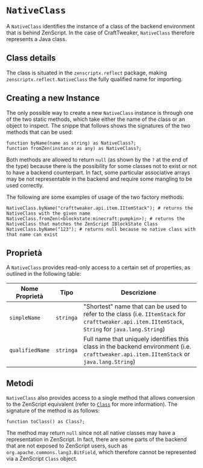# `NativeClass`

A `NativeClass` identifies the instance of a class of the backend environment that is behind ZenScript. In the case of CraftTweaker, `NativeClass` therefore represents a Java class.

## Class details
The class is situated in the `zenscriptx.reflect` package, making `zenscriptx.reflect.NativeClass` the fully qualified name for importing.

## Creating a new Instance
The only possible way to create a new `NativeClass` instance is through one of the two static methods, which take either the name of the class or an object to inspect. The snippe that follows shows the signatures of the two methods that can be used:

```zenscript
function byName(name as string) as NativeClass?;
function fromZen(instance as any) as NativeClass?;
```

Both methods are allowed to return `null` (as shown by the `?` at the end of the type) because there is the possibility for some classes not to exist or not to have a backend counterpart. In fact, some particular associative arrays may be not representable in the backend and require some mangling to be used correctly.

The following are some examples of usage of the two factory methods:

```zenscript
NativeClass.byName("crafttweaker.api.item.IItemStack"); # returns the NativeClass with the given name
NativeClass.fromZen(<blockstate:minecraft:pumpkin>); # returns the NativeClass that matches the ZenScript IBlockState Class
NativeClass.byName("123"); # returns null because no native class with that name can exist
```

## Proprietà
A `NativeClass` provides read-only access to a certain set of properties, as outlined in the following table:

| Nome Proprietà  | Tipo      | Descrizione                                                                                                                                        |
| --------------- | --------- | -------------------------------------------------------------------------------------------------------------------------------------------------- |
| `simpleName`    | `stringa` | "Shortest" name that can be used to refer to the class (i.e. `IItemStack` for `crafttweaker.api.item.IItemStack`, `String` for `java.lang.String`) |
| `qualifiedName` | `stringa` | Full name that uniquely identifies this class in the backend environment (i.e. `crafttweaker.api.item.IItemStack` or `java.lang.String`)           |

## Metodi
`NativeClass` also provides access to a single method that allows conversion to the ZenScript equivalent (refer to [`Class`](/Mods/Boson/Reflection/Class/) for more information). The signature of the method is as follows:

```zenscript
function toClass() as Class?;
```

The method may return `null` since not all native classes may have a representation in ZenScript. In fact, there are some parts of the backend that are not exposed to ZenScript users, such as `org.apache.commons.lang3.BitField`, which therefore cannot be represented via a ZenScript `Class` object.
